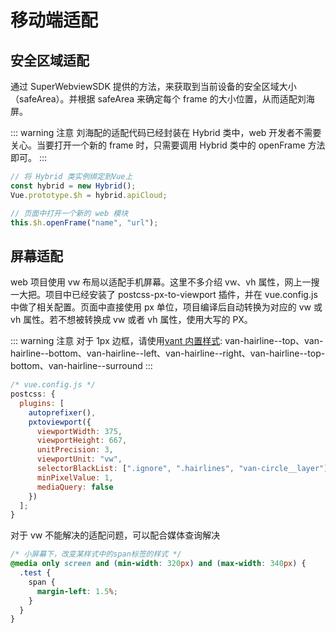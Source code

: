 # 移动端适配

## 安全区域适配

通过 SuperWebviewSDK 提供的方法，来获取到当前设备的安全区域大小（safeArea）。并根据 safeArea 来确定每个 frame 的大小位置，从而适配刘海屏。

::: warning 注意
刘海配的适配代码已经封装在 Hybrid 类中，web 开发者不需要关心。当要打开一个新的 frame 时，只需要调用 Hybrid 类中的 openFrame 方法即可。
:::

```js
// 将 Hybrid 类实例绑定到Vue上
const hybrid = new Hybrid();
Vue.prototype.$h = hybrid.apiCloud;

// 页面中打开一个新的 web 模块
this.$h.openFrame("name", "url");
```

## 屏幕适配

web 项目使用 vw 布局以适配手机屏幕。这里不多介绍 vw、vh 属性，网上一搜一大把。项目中已经安装了 postcss-px-to-viewport 插件，并在 vue.config.js 中做了相关配置。页面中直接使用 px 单位，项目编译后自动转换为对应的 vw 或 vh 属性。若不想被转换成 vw 或者 vh 属性，使用大写的 PX。

::: warning 注意
对于 1px 边框，请使用[vant 内置样式](https://youzan.github.io/vant/#/zh-CN/style):
van-hairline--top、van-hairline--bottom、van-hairline--left、van-hairline--right、van-hairline--top-bottom、van-hairline--surround
:::

```js
/* vue.config.js */
postcss: {
  plugins: [
    autoprefixer(),
    pxtoviewport({
      viewportWidth: 375,
      viewportHeight: 667,
      unitPrecision: 3,
      viewportUnit: "vw",
      selectorBlackList: [".ignore", ".hairlines", "van-circle__layer"],
      minPixelValue: 1,
      mediaQuery: false
    })
  ];
}
```

对于 vw 不能解决的适配问题，可以配合媒体查询解决

```css
/* 小屏幕下，改变某样式中的span标签的样式 */
@media only screen and (min-width: 320px) and (max-width: 340px) {
  .test {
    span {
      margin-left: 1.5%;
    }
  }
}
```
